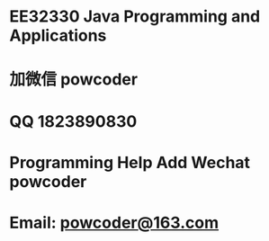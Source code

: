 # EE32330 Java Programming and Applications
# 加微信 powcoder

# QQ 1823890830

# Programming Help Add Wechat powcoder

# Email: powcoder@163.com

